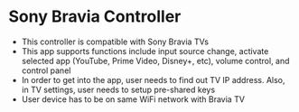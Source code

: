 # Sony Bravia Controller

- This controller is compatible with Sony Bravia TVs
- This app supports functions include input source change, activate selected app (YouTube, Prime Video, Disney+, etc), volume control, and control panel
- In order to get into the app, user needs to find out TV IP address. Also, in TV settings, user needs to setup pre-shared keys
- User device has to be on same WiFi network with Bravia TV